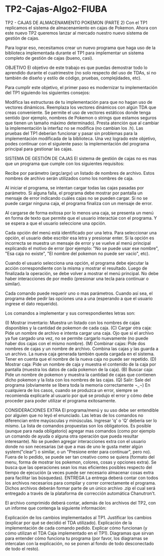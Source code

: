 # TP2-Cajas-Algo2-FIUBA

TP2 - CAJAS DE ALMACENAMIENTO POKEMON (PARTE 2)
Con el TP1 replicamos el sistema de almacenamiento en cajas de Pokemon. Ahora con este nuevo TP2 queremos lanzar al mercado nuestro nuevo sistema de gestión de cajas.

Para lograr eso, necesitamos crear un nuevo programa que haga uso de la biblioteca implementada durante el TP1 para implementar un sistema completo de gestión de cajas (bueno, casi).

OBJETIVO
El objetivo de este trabajo es que puedas demostrar todo lo aprendido durante el cuatrimestre (no solo respecto del uso de TDAs, si no también de diseño y estilo de código, pruebas, complejidades, etc).

Para cumplir este objetivo, el primer paso es modernizar tu implementación del TP1 siguiendo los siguientes consejos:

Modifica las estructuras de tu implementación para que no hagan uso de vectores dinámicos. Reemplaza los vectores dinámicos con algún TDA que creas conveniente.
Se permite el uso de vectores estáticos donde tenga sentido (por ejemplo, nombres de Pokemon o strings que estamos seguros que tienen un tamaño máximo determinado).
Presta atención que al cambiar la implementación la interfaz no se modifica (no cambian los .h).
Las pruebas del TP1 deberían funcionar y pasar sin problemas para la implementación modificada de la biblioteca.
Una vez logrado este objetivo, podes continuar con el siguiente paso: la implementación del programa principal para gestionar las cajas.

SISTEMA DE GESTIÓN DE CAJAS
El sistema de gestión de cajas no es mas que un programa que cumple con los siguientes requisitos:

Recibe por parámetro (argc/argv) un listado de nombres de archivo. Estos nombres de archivo serán utilizados como los nombres de caja.

Al iniciar el programa, se intentan cargar todas las cajas pasadas por parámetro. Si alguna falla, el programa debe mostrar por pantalla un mensaje de error indicando cuáles cajas no se pueden cargar. Si no se puede cargar ninguna caja, el programa finaliza con un mensaje de error.

Al cargarse de forma exitosa por lo menos una caja, se presenta un menú en forma de texto que permite que el usuario interactúe con el programa. Y se espera a que el usuario seleccione una opción.

Cada opción del menú está identificado por una letra. Para seleccionar una opción, el usuario debe escribir esa letra y presionar enter. Si la opción es incorrecta se muestra un mensaje de error y se vuelve al menú principal explicando el motivo de error (por ejemplo: "No se puede usar ese nombre", "Esa caja no existe", "El nombre del pokemon no puede ser vacío", etc).

Cuando el usuario selecciona una opción, el programa debe ejecutar la acción correspondiente con la misma y mostrar el resultado. Luego de finalizada la operación, se debe volver a mostrar el menú principal. No debe haber interacciones de por medio (presionar una tecla para continuar o similar).

Cada comando puede requerir uno o mas parámetros. Cuando así sea, el programa debe pedir las opciones una a una (esperando a que el usuario ingrese el dato requerido).

Los comandos a implementar y sus correspondientes letras son:

(I) Mostrar inventario: Muestra un listado con los nombres de cajas disponibles y la cantidad de pokemon de cada caja.
(C) Cargar otra caja: Pide un nombre de archivo e intenta cargar una caja. Ojo que si el archivo ya fue cargado una vez, no se permite cargarlo nuevamente (no puede haber dos cajas con el mismo nombre).
(M) Combinar cajas: Pide dos nombres de cajas y un nombre de archivo. Combina las cajas y las guarda a un archivo. La nueva caja generada también queda cargada en el sistema. Tener en cuenta que el nombre de la nueva caja no puede ser repetido.
(D) Mostrar caja: Pide un nombre de caja y muestra el contenido de la caja por pantalla (muestra los datos de cada pokemon de la caja).
(B) Buscar caja: Pide un nombre de pokemon y muestra la cantidad de cajas que contienen dicho pokemon y la lista con los nombres de las cajas.
(Q) Salir: Sale del programa (obviamente se libera toda la memoria correctamente ¬_¬)
En cualquiera de los casos, cuando se produzca un error, siempre se recomienda explicarle al usuario por qué se produjo el error y cómo debe proceder para poder utilizar el programa exitosamente.

CONSIDERACIONES EXTRA
El programa/menú y su uso debe ser entendible por alguien que no leyó el enunciado.
Las letras de los comandos no diferencian entre mayúsculas y minúsculas. Ingresar 'q' o 'Q' debería ser lo mismo.
La lista de comandos propuestas son los obligatorios. Es posible (aunque para nada obligatorio) agregar mas comandos (como por ejemplo un comando de ayuda o alguna otra operación que pueda resultar interesante).
No se pueden agregar interacciones extra con el usuario donde no son necesarias (sé que a mas de uno le gusta meter algún system("clear") o similar, o un "Presione enter para continuar", pero no).
Fuera de lo pedido, se puede ser tan creativo como se quiera (formato del menu, forma de mostrar los pokemon, colores, cosas y opciones extra).
Se busca que las operaciones sean los mas eficientes posibles respecto del tiempo de ejecución (a veces puede ser necesario almacenar cosas extra para facilitar las búsquedas).
ENTREGA
La entrega deberá contar con todos los archivos necesarios para compilar y correr correctamente el programa. Dichos archivos deberán formar parte de un único archivo .zip el cual será entregado a través de la plataforma de corrección automática Chanutron't.

El archivo comprimido deberá contar, además de los archivos del TP2, con un informe que contenga la siguiente información:

Explicación de los cambios implementados al TP1. Justificar los cambios (explicar por qué se decidió el TDA utilizado).
Explicación de la implementación de cada comando pedido. Explicar cómo funcionan (y cómo utilizan el TDA Caja implementado en el TP1).
Diagramas que sirvan para entender cómo funciona tu programa (por favor, los diagramas se intercalan con la explicación, no se ponen al fondo de todo desconectado de todo el resto).
